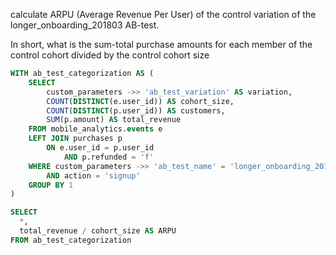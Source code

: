 calculate ARPU (Average Revenue Per User) of the control variation of the longer_onboarding_201803 AB-test.

In short, what is the sum-total purchase amounts for each member of the control cohort divided by the control cohort size

```sql
WITH ab_test_categorization AS (
	SELECT
		custom_parameters ->> 'ab_test_variation' AS variation,
		COUNT(DISTINCT(e.user_id)) AS cohort_size,
		COUNT(DISTINCT(p.user_id)) AS customers,
		SUM(p.amount) AS total_revenue
	FROM mobile_analytics.events e
	LEFT JOIN purchases p
		ON e.user_id = p.user_id
			AND p.refunded = 'f'
	WHERE custom_parameters ->> 'ab_test_name' = 'longer_onboarding_201803'
		AND action = 'signup'
	GROUP BY 1
)

SELECT
  *,
  total_revenue / cohort_size AS ARPU
FROM ab_test_categorization

```
